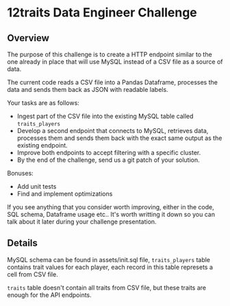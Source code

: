 # 12traits Data Engineer Challenge

## Overview

The purpose of this challenge is to create a HTTP endpoint similar to the one already in place that will use MySQL instead of a CSV file as a source of data. 

The current code reads a CSV file into a Pandas Dataframe, processes the data and sends them back as JSON with readable labels.

Your tasks are as follows:
- Ingest part of the CSV file into the existing MySQL table called `traits_players`
- Develop a second endpoint that connects to MySQL, retrieves data, processes them and sends them back with the exact same output as the existing endpoint. 
- Improve both endpoints to accept filtering with a specific cluster.
- By the end of the challenge, send us a git patch of your solution.
  
Bonuses:
- Add unit tests
- Find and implement optimizations

If you see anything that you consider worth improving, either in the code, SQL schema, Dataframe usage etc.. It's worth writting it down so you can talk about it later during your challenge presentation.

## Details

MySQL schema can be found in assets/init.sql file, `traits_players` table contains trait values for each player, each record in this table represets a cell from CSV file.

`traits` table doesn't contain all traits from CSV file, but these traits are enough for the API endpoints.